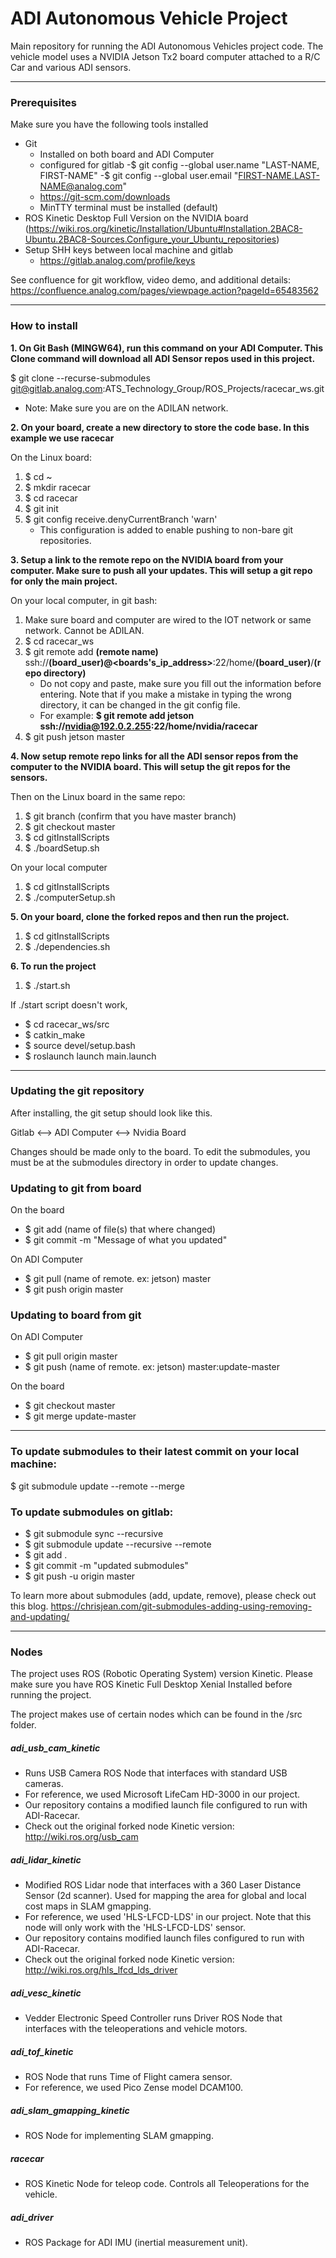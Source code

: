 # ADI Autonomous Vehicle Project

Main repository for running the ADI Autonomous Vehicles project code. The vehicle model uses a NVIDIA Jetson Tx2 board computer attached to a R/C Car and various ADI sensors.
- - -
### Prerequisites

Make sure you have the following tools installed
- Git
    - Installed on both board and ADI Computer
    - configured for gitlab
        -$ git config --global user.name "LAST-NAME, FIRST-NAME"
        -$ git config --global user.email "FIRST-NAME.LAST-NAME@analog.com"
    - https://git-scm.com/downloads
    - MinTTY terminal must be installed (default)
- ROS Kinetic Desktop Full Version on the NVIDIA board (https://wiki.ros.org/kinetic/Installation/Ubuntu#Installation.2BAC8-Ubuntu.2BAC8-Sources.Configure_your_Ubuntu_repositories)
- Setup SHH keys between local machine and gitlab
    - https://gitlab.analog.com/profile/keys

See confluence for git workflow, video demo, and additional details: https://confluence.analog.com/pages/viewpage.action?pageId=65483562

- - -
### How to install

**1. On Git Bash (MINGW64), run this command on your ADI Computer. This Clone command will download all ADI Sensor repos used in this project.**

$ git clone --recurse-submodules git@gitlab.analog.com:ATS_Technology_Group/ROS_Projects/racecar_ws.git

- Note: Make sure you are on the ADILAN network.

**2. On your board, create a new directory to store the code base. In this example we use racecar**

On the Linux board:
1. $ cd ~
2. $ mkdir racecar
3. $ cd racecar
4. $ git init
5. $ git config receive.denyCurrentBranch 'warn'
    - This configuration is added to enable pushing to non-bare git repositories.

**3. Setup a link to the remote repo on the NVIDIA board from your computer. Make sure to push all your updates. This will setup a git repo for only the main project.**

On your local computer, in git bash:
1. Make sure board and computer are wired to the IOT network or same network. Cannot be ADILAN.
2. $ cd racecar_ws
3. $ git remote add **(remote name)** ssh://**(board_user)@<boards's_ip_address>**:22/home/**(board_user)**/**(repo directory)**
    - Do not copy and paste, make sure you fill out the information before entering. Note that if you make a mistake in typing the wrong directory, it can be changed in the git config file.
    - For example: **$ git remote add jetson ssh://nvidia@192.0.2.255:22/home/nvidia/racecar**
4. $ git push jetson master

**4. Now setup remote repo links for all the ADI sensor repos from the computer to the NVIDIA board. This will setup the git repos for the sensors.**

Then on the Linux board in the same repo:
1. $ git branch (confirm that you have master branch)
2. $ git checkout master
3. $ cd gitInstallScripts
4. $ ./boardSetup.sh

On your local computer
1. $ cd gitInstallScripts
2. $ ./computerSetup.sh

**5. On your board, clone the forked repos and then run the project.**

1. $ cd gitInstallScripts
2. $ ./dependencies.sh

**6. To run the project**
1. $ ./start.sh

If ./start script doesn't work,
- $ cd racecar_ws/src
- $ catkin_make
- $ source devel/setup.bash
- $ roslaunch launch main.launch

- - -

### Updating the git repository

After installing, the git setup should look like this.

Gitlab <--> ADI Computer <--> Nvidia Board

Changes should be made only to the board. To edit the submodules, you must be at the submodules directory in order to update changes.

### Updating to git from board
On the board
- $ git add (name of file(s) that where changed)
- $ git commit -m "Message of what you updated"

On ADI Computer
- $ git pull (name of remote. ex: jetson) master
- $ git push origin master


### Updating to board from git
On ADI Computer
- $ git pull origin master
- $ git push (name of remote. ex: jetson) master:update-master

On the board
- $ git checkout master
- $ git merge update-master

- - -

### To update submodules to their latest commit on your local machine:

$ git submodule update --remote --merge

### To update submodules on gitlab:
- $ git submodule sync --recursive
- $ git submodule update --recursive --remote
- $ git add .
- $ git commit -m "updated submodules"
- $ git push -u origin master

To learn more about submodules (add, update, remove), please check out this blog. https://chrisjean.com/git-submodules-adding-using-removing-and-updating/

- - -

### Nodes

The project uses ROS (Robotic Operating System) version Kinetic. Please make sure you have ROS Kinetic Full Desktop Xenial Installed before running the project.

The project makes use of certain nodes which can be found in the /src folder.

##### adi_usb_cam_kinetic

- Runs USB Camera ROS Node that interfaces with standard USB cameras.
- For reference, we used Microsoft LifeCam HD-3000 in our project.
- Our repository contains a modified launch file configured to run with ADI-Racecar.
- Check out the original forked node Kinetic version: http://wiki.ros.org/usb_cam

##### adi_lidar_kinetic

- Modified ROS Lidar node that interfaces with a 360 Laser Distance Sensor (2d scanner). Used for mapping the area for global and local cost maps in SLAM gmapping.
- For reference, we used 'HLS-LFCD-LDS' in our project. Note that this node will only work with the 'HLS-LFCD-LDS' sensor.
- Our repository contains modified launch files configured to run with ADI-Racecar.
- Check out the original forked node Kinetic version: http://wiki.ros.org/hls_lfcd_lds_driver

##### adi_vesc_kinetic

- Vedder Electronic Speed Controller runs Driver ROS Node that interfaces with the teleoperations and vehicle motors.

##### adi_tof_kinetic

- ROS Node that runs Time of Flight camera sensor.
- For reference, we used Pico Zense model DCAM100.

##### adi_slam_gmapping_kinetic

- ROS Node for implementing SLAM gmapping.

##### racecar

- ROS Kinetic Node for teleop code. Controls all Teleoperations for the vehicle.

##### adi_driver

- ROS Package for ADI IMU (inertial measurement unit).
